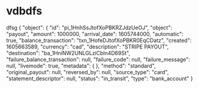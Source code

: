 # vdbdfs
dfsg
{
  "object": {
    "id": "pi_1HnhSsJtofXoPBKRZJdzUeOJ",
    "object": "payout",
    "amount": 1000000,
    "arrival_date": 1605744000,
    "automatic": true,
    "balance_transaction": "txn_1HofeDJtofXoPBKR0EqCDatz",
    "created": 1605663589,
    "currency": "cad",
    "description": "STRIPE PAYOUT",
    "destination": "ba_1HniNW2UNLGLziCbln4D69St",
    "failure_balance_transaction": null,
    "failure_code": null,
    "failure_message": null,
    "livemode": true,
    "metadata": {
    },
    "method": "standard",
    "original_payout": null,
    "reversed_by": null,
    "source_type": "card",
    "statement_descriptor": null,
    "status": "in_transit",
    "type": "bank_account"
  }
